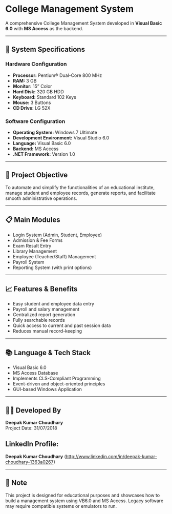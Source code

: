 # College Management System

A comprehensive College Management System developed in **Visual Basic 6.0** with **MS Access** as the backend.

---

## 🔧 System Specifications

### Hardware Configuration
- **Processor:** Pentium® Dual-Core 800 MHz
- **RAM:** 3 GB
- **Monitor:** 15” Color
- **Hard Disk:** 320 GB HDD
- **Keyboard:** Standard 102 Keys
- **Mouse:** 3 Buttons
- **CD Drive:** LG 52X

### Software Configuration
- **Operating System:** Windows 7 Ultimate
- **Development Environment:** Visual Studio 6.0
- **Language:** Visual Basic 6.0
- **Backend:** MS Access
- **.NET Framework:** Version 1.0

---

## 🎯 Project Objective

To automate and simplify the functionalities of an educational institute, manage student and employee records, generate reports, and facilitate smooth administrative operations.

---

## 📋 Main Modules

- Login System (Admin, Student, Employee)
- Admission & Fee Forms
- Exam Result Entry
- Library Management
- Employee (Teacher/Staff) Management
- Payroll System
- Reporting System (with print options)

---

## 📈 Features & Benefits

- Easy student and employee data entry
- Payroll and salary management
- Centralized report generation
- Fully searchable records
- Quick access to current and past session data
- Reduces manual record-keeping

---

## 📚 Language & Tech Stack

- Visual Basic 6.0
- MS Access Database
- Implements CLS-Compliant Programming
- Event-driven and object-oriented principles
- GUI-based Windows Application

---

## 👨‍💻 Developed By

**Deepak Kumar Choudhary**  
Project Date: 31/07/2018

## LinkedIn Profile: 

**Deepak Kumar Choudhary** (http://www.linkedin.com/in/deepak-kumar-choudhary-1363a0267)

---

## 📌 Note

This project is designed for educational purposes and showcases how to build a management system using VB6.0 and MS Access. Legacy software may require compatible systems or emulators to run.

